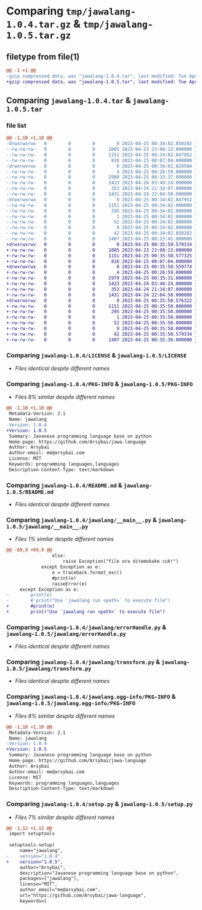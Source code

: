 # Comparing `tmp/jawalang-1.0.4.tar.gz` & `tmp/jawalang-1.0.5.tar.gz`

## filetype from file(1)

```diff
@@ -1 +1 @@
-gzip compressed data, was "jawalang-1.0.4.tar", last modified: Tue Apr 25 00:34:02 2023, max compression
+gzip compressed data, was "jawalang-1.0.5.tar", last modified: Tue Apr 25 00:35:50 2023, max compression
```

## Comparing `jawalang-1.0.4.tar` & `jawalang-1.0.5.tar`

### file list

```diff
@@ -1,18 +1,18 @@
-drwxrwxrwx   0        0        0        0 2023-04-25 00:34:02.850282 jawalang-1.0.4/
--rw-rw-rw-   0        0        0     1085 2023-04-23 23:08:13.000000 jawalang-1.0.4/LICENSE
--rw-rw-rw-   0        0        0     1151 2023-04-25 00:34:02.847952 jawalang-1.0.4/PKG-INFO
--rw-rw-rw-   0        0        0      816 2023-04-25 00:07:04.000000 jawalang-1.0.4/README.md
-drwxrwxrwx   0        0        0        0 2023-04-25 00:34:02.828504 jawalang-1.0.4/jawalang/
--rw-rw-rw-   0        0        0        4 2023-04-25 00:26:59.000000 jawalang-1.0.4/jawalang/__init__.py
--rw-rw-rw-   0        0        0     2980 2023-04-25 00:33:37.000000 jawalang-1.0.4/jawalang/__main__.py
--rw-rw-rw-   0        0        0     1423 2023-04-24 03:48:24.000000 jawalang-1.0.4/jawalang/errorHandle.py
--rw-rw-rw-   0        0        0      353 2023-04-24 21:34:07.000000 jawalang-1.0.4/jawalang/print.py
--rw-rw-rw-   0        0        0     1431 2023-04-24 22:04:50.000000 jawalang-1.0.4/jawalang/transform.py
-drwxrwxrwx   0        0        0        0 2023-04-25 00:34:02.847952 jawalang-1.0.4/jawalang.egg-info/
--rw-rw-rw-   0        0        0     1151 2023-04-25 00:34:02.000000 jawalang-1.0.4/jawalang.egg-info/PKG-INFO
--rw-rw-rw-   0        0        0      295 2023-04-25 00:34:02.000000 jawalang-1.0.4/jawalang.egg-info/SOURCES.txt
--rw-rw-rw-   0        0        0        1 2023-04-25 00:34:02.000000 jawalang-1.0.4/jawalang.egg-info/dependency_links.txt
--rw-rw-rw-   0        0        0       52 2023-04-25 00:34:02.000000 jawalang-1.0.4/jawalang.egg-info/entry_points.txt
--rw-rw-rw-   0        0        0        9 2023-04-25 00:34:02.000000 jawalang-1.0.4/jawalang.egg-info/top_level.txt
--rw-rw-rw-   0        0        0       42 2023-04-25 00:34:02.850282 jawalang-1.0.4/setup.cfg
--rw-rw-rw-   0        0        0     1407 2023-04-25 00:33:45.000000 jawalang-1.0.4/setup.py
+drwxrwxrwx   0        0        0        0 2023-04-25 00:35:50.579334 jawalang-1.0.5/
+-rw-rw-rw-   0        0        0     1085 2023-04-23 23:08:13.000000 jawalang-1.0.5/LICENSE
+-rw-rw-rw-   0        0        0     1151 2023-04-25 00:35:50.577325 jawalang-1.0.5/PKG-INFO
+-rw-rw-rw-   0        0        0      816 2023-04-25 00:07:04.000000 jawalang-1.0.5/README.md
+drwxrwxrwx   0        0        0        0 2023-04-25 00:35:50.559774 jawalang-1.0.5/jawalang/
+-rw-rw-rw-   0        0        0        4 2023-04-25 00:26:59.000000 jawalang-1.0.5/jawalang/__init__.py
+-rw-rw-rw-   0        0        0     2979 2023-04-25 00:35:31.000000 jawalang-1.0.5/jawalang/__main__.py
+-rw-rw-rw-   0        0        0     1423 2023-04-24 03:48:24.000000 jawalang-1.0.5/jawalang/errorHandle.py
+-rw-rw-rw-   0        0        0      353 2023-04-24 21:34:07.000000 jawalang-1.0.5/jawalang/print.py
+-rw-rw-rw-   0        0        0     1431 2023-04-24 22:04:50.000000 jawalang-1.0.5/jawalang/transform.py
+drwxrwxrwx   0        0        0        0 2023-04-25 00:35:50.576322 jawalang-1.0.5/jawalang.egg-info/
+-rw-rw-rw-   0        0        0     1151 2023-04-25 00:35:50.000000 jawalang-1.0.5/jawalang.egg-info/PKG-INFO
+-rw-rw-rw-   0        0        0      295 2023-04-25 00:35:50.000000 jawalang-1.0.5/jawalang.egg-info/SOURCES.txt
+-rw-rw-rw-   0        0        0        1 2023-04-25 00:35:50.000000 jawalang-1.0.5/jawalang.egg-info/dependency_links.txt
+-rw-rw-rw-   0        0        0       52 2023-04-25 00:35:50.000000 jawalang-1.0.5/jawalang.egg-info/entry_points.txt
+-rw-rw-rw-   0        0        0        9 2023-04-25 00:35:50.000000 jawalang-1.0.5/jawalang.egg-info/top_level.txt
+-rw-rw-rw-   0        0        0       42 2023-04-25 00:35:50.579334 jawalang-1.0.5/setup.cfg
+-rw-rw-rw-   0        0        0     1407 2023-04-25 00:35:36.000000 jawalang-1.0.5/setup.py
```

### Comparing `jawalang-1.0.4/LICENSE` & `jawalang-1.0.5/LICENSE`

 * *Files identical despite different names*

### Comparing `jawalang-1.0.4/PKG-INFO` & `jawalang-1.0.5/PKG-INFO`

 * *Files 8% similar despite different names*

```diff
@@ -1,10 +1,10 @@
 Metadata-Version: 2.1
 Name: jawalang
-Version: 1.0.4
+Version: 1.0.5
 Summary: Javanese programming language base on python
 Home-page: https://github.com/Arsybai/jawa-language
 Author: Arsybai
 Author-email: me@arsybai.com
 License: MIT
 Keywords: programming languages,languages
 Description-Content-Type: text/markdown
```

### Comparing `jawalang-1.0.4/README.md` & `jawalang-1.0.5/README.md`

 * *Files identical despite different names*

### Comparing `jawalang-1.0.4/jawalang/__main__.py` & `jawalang-1.0.5/jawalang/__main__.py`

 * *Files 1% similar despite different names*

```diff
@@ -69,9 +69,9 @@
                 else:
                     raise Exception("file ora ditemokake cuk!")
             except Exception as e:
                 e = traceback.format_exc()
                 #print(e)
                 raiseError(e)
     except Exception as e:
-        print(e)
-        # print("Use `jawalang run <path>` to execute file")
+        #print(e)
+        print("Use `jawalang run <path>` to execute file")
```

### Comparing `jawalang-1.0.4/jawalang/errorHandle.py` & `jawalang-1.0.5/jawalang/errorHandle.py`

 * *Files identical despite different names*

### Comparing `jawalang-1.0.4/jawalang/transform.py` & `jawalang-1.0.5/jawalang/transform.py`

 * *Files identical despite different names*

### Comparing `jawalang-1.0.4/jawalang.egg-info/PKG-INFO` & `jawalang-1.0.5/jawalang.egg-info/PKG-INFO`

 * *Files 8% similar despite different names*

```diff
@@ -1,10 +1,10 @@
 Metadata-Version: 2.1
 Name: jawalang
-Version: 1.0.4
+Version: 1.0.5
 Summary: Javanese programming language base on python
 Home-page: https://github.com/Arsybai/jawa-language
 Author: Arsybai
 Author-email: me@arsybai.com
 License: MIT
 Keywords: programming languages,languages
 Description-Content-Type: text/markdown
```

### Comparing `jawalang-1.0.4/setup.py` & `jawalang-1.0.5/setup.py`

 * *Files 7% similar despite different names*

```diff
@@ -1,12 +1,12 @@
 import setuptools
 
 setuptools.setup(
     name="jawalang",
-    version="1.0.4",
+    version="1.0.5",
     author="Arsybai",
     description="Javanese programming language base on python",
     packages=["jawalang"],
     license="MIT",
     author_email="me@arsybai.com",
     url="https://github.com/Arsybai/jawa-language",
     keywords=[
```

